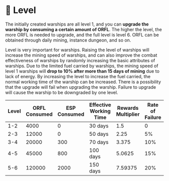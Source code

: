 # 🔢 Level

The initially created warships are all level 1, and you can **upgrade the warship by consuming a certain amount of ORFL**. The higher the level, the more ORFL is needed to upgrade, and the full level is level 6. ORFL can be obtained through daily mining, instance dungeon, and so on.

Level is very important for warships. Raising the level of warships will increase the mining speed of warships, and can also improve the combat effectiveness of warships by randomly increasing the basic attributes of warships. Due to the limited fuel carried by warships, the mining speed of level 1 warships will **drop to 10% after more than 15 days of mining** due to lack of energy. By increasing the level to increase the fuel carried, the normal working time of the warship can be increased. There is a possibility that the upgrade will fail when upgrading the warship. Failure to upgrade will cause the warship to be downgraded by one level.

| Level | ORFL Consumed | ESP Consumed | Effective Working Time | Rewards Multiplier | Rate of Failure |
| ----- | ------------- | ------------ | ---------------------- | ------------------ | --------------- |
| 1-2   | 4000          | 0            | 30 days                | 1.5                | 0               |
| 2-3   | 12000         | 0            | 50 days                | 2.25               | 5%              |
| 3-4   | 20000         | 300          | 70 days                | 3.375              | 10%             |
| 4-5   | 45000         | 800          | 100 days               | 5.0625             | 15%             |
| 5-6   | 120000        | 2000         | 150 days               | 7.59375            | 20%             |
